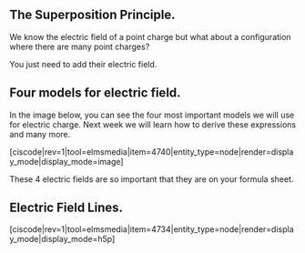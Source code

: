 ## The Superposition Principle. 

We know the electric field of a point charge but what about a configuration where there are many point charges? 

You just need to add their electric field. 





## Four models for electric field. 

In the image below, you can see the four most important models we will use for electric charge. Next week we will learn how to derive these expressions and many more. 

[ciscode|rev=1|tool=elmsmedia|item=4740|entity_type=node|render=display_mode|display_mode=image]

<lrndesign-sidenote label="Instructor Note" icon="bookmark" bg-color="#c2e5f2">
These 4 electric fields are so important that they are on your formula sheet. 
</lrndesign-sidenote>


## Electric Field Lines. 

[ciscode|rev=1|tool=elmsmedia|item=4734|entity_type=node|render=display_mode|display_mode=h5p]
